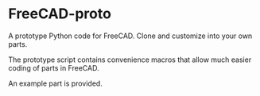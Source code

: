 # FreeCAD-proto
A prototype Python code for FreeCAD. Clone and customize into your own parts.

The prototype script contains convenience macros that allow much easier coding of parts in FreeCAD.

An example part is provided.
